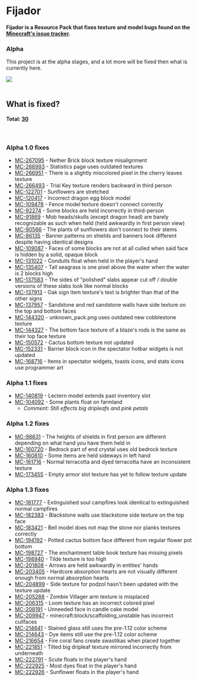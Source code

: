 # Fijador
**Fijador is a Resource Pack that fixes texture and model bugs found on the <a href="https://bugs.mojang.com/browse/MC-114274" target="_blank">Minecraft's issue tracker</a>.**

### Alpha
This project is at the alpha stages, and a lot more will be fixed then what is currently here.

<a href="https://bisecthosting.com/bangetto" target="_blank">
<img src="https://www.bisecthosting.com/partners/custom-banners/81c7319d-d963-477b-9ea6-7fb11e1b8a46.webp">
</a><br><br>

## What is fixed?
#### Total: <u>30</u>
<br>

### Alpha 1.0 fixes
- [MC-267095](https://bugs.mojang.com/browse/MC-267095) - Nether Brick block texture misalignment
- [MC-266993](https://bugs.mojang.com/browse/MC-266993) - Statistics page uses outdated textures
- [MC-266951](https://bugs.mojang.com/browse/MC-266951) - There is a slightly miscolored pixel in the cherry leaves texture
- [MC-266493](https://bugs.mojang.com/browse/MC-266493) - Trial Key texture renders backward in third person
- [MC-122701](https://bugs.mojang.com/browse/MC-122701) - Sunflowers are stretched
- [MC-120417](https://bugs.mojang.com/browse/MC-120417) - Incorrect dragon egg block model
- [MC-109478](https://bugs.mojang.com/browse/MC-109478) - Fence model texture doesn't connect correctly
- [MC-92274](https://bugs.mojang.com/browse/MC-92274) - Some blocks are held incorrectly in third-person
- [MC-91869](https://bugs.mojang.com/browse/MC-91869) - Mob heads/skulls (except dragon head) are barely recognizable as such when held (held awkwardly in first person view)
- [MC-90566](https://bugs.mojang.com/browse/MC-90566) - The plants of sunflowers don't connect to their stems
- [MC-86135](https://bugs.mojang.com/browse/MC-86135) - Banner patterns on shields and banners look different despite having identical designs
- [MC-109087](https://bugs.mojang.com/browse/MC-109087) - Faces of some blocks are not at all culled when said face is hidden by a solid, opaque block
- [MC-131022](https://bugs.mojang.com/browse/MC-131022) - Conduits float when held in the player's hand
- [MC-135407](https://bugs.mojang.com/browse/MC-135407) - Tall seagrass is one pixel above the water when the water is 2 blocks high
- [MC-137583](https://bugs.mojang.com/browse/MC-137583) - The sides of "polished" slabs appear cut off / double versions of these slabs look like normal blocks
- [MC-137913](https://bugs.mojang.com/browse/MC-137913) - Oak sign item texture's text is brighter than that of the other signs
- [MC-137957](https://bugs.mojang.com/browse/MC-137957) - Sandstone and red sandstone walls have side texture on the top and bottom faces
- [MC-144320](https://bugs.mojang.com/browse/MC-144320) - unknown_pack.png uses outdated new cobblestone texture
- [MC-144327](https://bugs.mojang.com/browse/MC-144327) - The bottom face texture of a blaze's rods is the same as their top face texture
- [MC-150572](https://bugs.mojang.com/browse/MC-150572) - Cactus bottom texture not updated
- [MC-152331](https://bugs.mojang.com/browse/MC-152331) - Barrier block icon in the spectator hotbar widgets is not updated
- [MC-168716](https://bugs.mojang.com/browse/MC-168716) - Items in spectator widgets, toasts icons, and stats icons use programmer art

### Alpha 1.1 fixes
- [MC-140819](https://bugs.mojang.com/browse/MC-140819) - Lectern model extends past inventory slot
- [MC-104092](https://bugs.mojang.com/browse/MC-104092) - Some plants float on farmland
    - *Comment: Still effects big dripleafs and pink petals*

### Alpha 1.2 fixes
- [MC-98631](https://bugs.mojang.com/browse/MC-98631) - The heights of shields in first person are different depending on what hand you have them held in
- [MC-160720](https://bugs.mojang.com/browse/MC-160720) - Bedrock part of end crystal uses old bedrock texture
- [MC-160810](https://bugs.mojang.com/browse/MC-160810) - Some items are held sideways in left hand
- [MC-161716](https://bugs.mojang.com/browse/MC-161716) - Normal terracotta and dyed terracotta have an inconsistent texture
- [MC-173455](https://bugs.mojang.com/browse/MC-173455) - Empty armor slot texture has yet to follow texture update

### Alpha 1.3 fixes
- [MC-181777](https://bugs.mojang.com/browse/MC-181777) - Extinguished soul campfires look identical to extinguished normal campfires
- [MC-182383](https://bugs.mojang.com/browse/MC-182383) - Blackstone walls use blackstone side texture on the top face
- [MC-183421](https://bugs.mojang.com/browse/MC-183421) - Bell model does not map the stone nor planks textures correctly
- [MC-194192](https://bugs.mojang.com/browse/MC-194192) - Potted cactus bottom face different from regular flower pot bottom
- [MC-198727](https://bugs.mojang.com/browse/MC-198727) - The enchantment table book texture has missing pixels
- [MC-198940](https://bugs.mojang.com/browse/MC-198940) - Tilde texture is too high
- [MC-201808](https://bugs.mojang.com/browse/MC-201808) - Arrows are held awkwardly in entities' hands
- [MC-203405](https://bugs.mojang.com/browse/MC-203405) - Hardcore absorption hearts are not visually different enough from normal absorption hearts
- [MC-204899](https://bugs.mojang.com/browse/MC-204899) - Side texture for podzol hasn't been updated with the texture update
- [MC-205288](https://bugs.mojang.com/browse/MC-205288) - Zombie Villager arm texture is misplaced
- [MC-206315](https://bugs.mojang.com/browse/MC-206315) - Loom texture has an incorrect colored pixel
- [MC-208191](https://bugs.mojang.com/browse/MC-208191) - Unneeded face in candle cake model
- [MC-209947](https://bugs.mojang.com/browse/MC-209947) - minecraft:block/scaffolding_unstable has incorrect cullfaces
- [MC-214641](https://bugs.mojang.com/browse/MC-214641) - Stained glass still uses the pre-1.12 color scheme
- [MC-214643](https://bugs.mojang.com/browse/MC-214643) - Dye items still use the pre-1.12 color scheme
- [MC-216654](https://bugs.mojang.com/browse/MC-216654) - Fire coral fans create swastikas when placed together
- [MC-221851](https://bugs.mojang.com/browse/MC-221851) - Tilted big dripleaf texture mirrored incorrectly from underneath
- [MC-222791](https://bugs.mojang.com/browse/MC-222791) - Scute floats in the player's hand
- [MC-222925](https://bugs.mojang.com/browse/MC-222925) - Most dyes float in the player's hand
- [MC-222926](https://bugs.mojang.com/browse/MC-222926) - Sunflower floats in the player's hand

